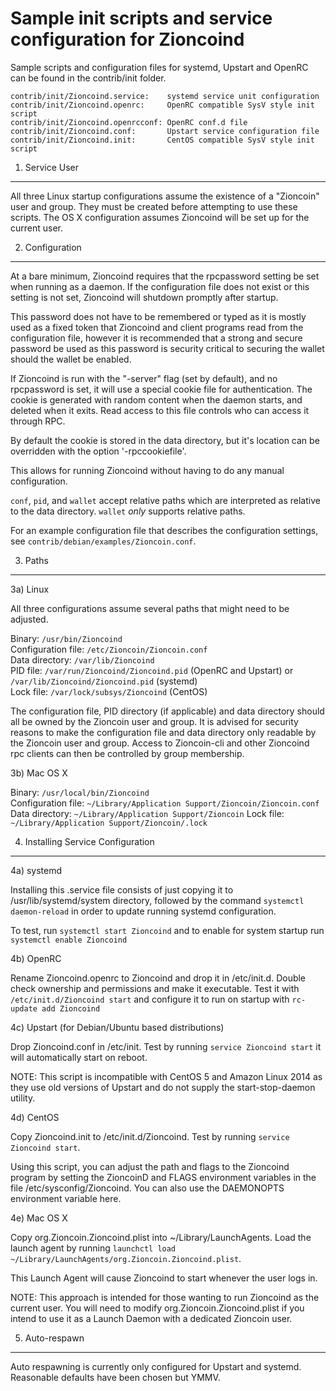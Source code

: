 Sample init scripts and service configuration for Zioncoind
==========================================================

Sample scripts and configuration files for systemd, Upstart and OpenRC
can be found in the contrib/init folder.

    contrib/init/Zioncoind.service:    systemd service unit configuration
    contrib/init/Zioncoind.openrc:     OpenRC compatible SysV style init script
    contrib/init/Zioncoind.openrcconf: OpenRC conf.d file
    contrib/init/Zioncoind.conf:       Upstart service configuration file
    contrib/init/Zioncoind.init:       CentOS compatible SysV style init script

1. Service User
---------------------------------

All three Linux startup configurations assume the existence of a "Zioncoin" user
and group.  They must be created before attempting to use these scripts.
The OS X configuration assumes Zioncoind will be set up for the current user.

2. Configuration
---------------------------------

At a bare minimum, Zioncoind requires that the rpcpassword setting be set
when running as a daemon.  If the configuration file does not exist or this
setting is not set, Zioncoind will shutdown promptly after startup.

This password does not have to be remembered or typed as it is mostly used
as a fixed token that Zioncoind and client programs read from the configuration
file, however it is recommended that a strong and secure password be used
as this password is security critical to securing the wallet should the
wallet be enabled.

If Zioncoind is run with the "-server" flag (set by default), and no rpcpassword is set,
it will use a special cookie file for authentication. The cookie is generated with random
content when the daemon starts, and deleted when it exits. Read access to this file
controls who can access it through RPC.

By default the cookie is stored in the data directory, but it's location can be overridden
with the option '-rpccookiefile'.

This allows for running Zioncoind without having to do any manual configuration.

`conf`, `pid`, and `wallet` accept relative paths which are interpreted as
relative to the data directory. `wallet` *only* supports relative paths.

For an example configuration file that describes the configuration settings,
see `contrib/debian/examples/Zioncoin.conf`.

3. Paths
---------------------------------

3a) Linux

All three configurations assume several paths that might need to be adjusted.

Binary:              `/usr/bin/Zioncoind`  
Configuration file:  `/etc/Zioncoin/Zioncoin.conf`  
Data directory:      `/var/lib/Zioncoind`  
PID file:            `/var/run/Zioncoind/Zioncoind.pid` (OpenRC and Upstart) or `/var/lib/Zioncoind/Zioncoind.pid` (systemd)  
Lock file:           `/var/lock/subsys/Zioncoind` (CentOS)  

The configuration file, PID directory (if applicable) and data directory
should all be owned by the Zioncoin user and group.  It is advised for security
reasons to make the configuration file and data directory only readable by the
Zioncoin user and group.  Access to Zioncoin-cli and other Zioncoind rpc clients
can then be controlled by group membership.

3b) Mac OS X

Binary:              `/usr/local/bin/Zioncoind`  
Configuration file:  `~/Library/Application Support/Zioncoin/Zioncoin.conf`  
Data directory:      `~/Library/Application Support/Zioncoin`
Lock file:           `~/Library/Application Support/Zioncoin/.lock`

4. Installing Service Configuration
-----------------------------------

4a) systemd

Installing this .service file consists of just copying it to
/usr/lib/systemd/system directory, followed by the command
`systemctl daemon-reload` in order to update running systemd configuration.

To test, run `systemctl start Zioncoind` and to enable for system startup run
`systemctl enable Zioncoind`

4b) OpenRC

Rename Zioncoind.openrc to Zioncoind and drop it in /etc/init.d.  Double
check ownership and permissions and make it executable.  Test it with
`/etc/init.d/Zioncoind start` and configure it to run on startup with
`rc-update add Zioncoind`

4c) Upstart (for Debian/Ubuntu based distributions)

Drop Zioncoind.conf in /etc/init.  Test by running `service Zioncoind start`
it will automatically start on reboot.

NOTE: This script is incompatible with CentOS 5 and Amazon Linux 2014 as they
use old versions of Upstart and do not supply the start-stop-daemon utility.

4d) CentOS

Copy Zioncoind.init to /etc/init.d/Zioncoind. Test by running `service Zioncoind start`.

Using this script, you can adjust the path and flags to the Zioncoind program by
setting the ZioncoinD and FLAGS environment variables in the file
/etc/sysconfig/Zioncoind. You can also use the DAEMONOPTS environment variable here.

4e) Mac OS X

Copy org.Zioncoin.Zioncoind.plist into ~/Library/LaunchAgents. Load the launch agent by
running `launchctl load ~/Library/LaunchAgents/org.Zioncoin.Zioncoind.plist`.

This Launch Agent will cause Zioncoind to start whenever the user logs in.

NOTE: This approach is intended for those wanting to run Zioncoind as the current user.
You will need to modify org.Zioncoin.Zioncoind.plist if you intend to use it as a
Launch Daemon with a dedicated Zioncoin user.

5. Auto-respawn
-----------------------------------

Auto respawning is currently only configured for Upstart and systemd.
Reasonable defaults have been chosen but YMMV.
